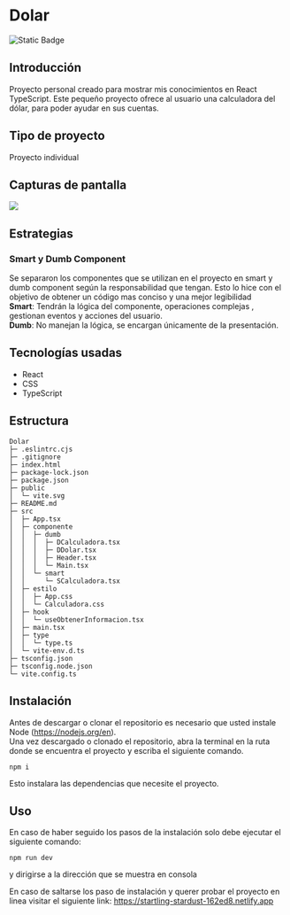 # Dolar 
![Static Badge](https://img.shields.io/badge/Estado%20-%20Terminado%20-%20green)


## Introducción
Proyecto personal creado para mostrar mis conocimientos en React TypeScript. Este pequeño proyecto ofrece al usuario una calculadora del dólar, para poder ayudar en sus cuentas.

## Tipo de proyecto
Proyecto individual

## Capturas de pantalla 
<img src="https://i.postimg.cc/CL9VrfCY/DOLAR.png">

## Estrategias
### Smart y Dumb Component
Se separaron los componentes que se utilizan en el proyecto en smart  y dumb component según la responsabilidad que tengan. Esto lo hice con el objetivo de obtener un código mas conciso y una mejor legibilidad </br> 
**Smart**:  Tendrán la lógica del componente, operaciones complejas , gestionan eventos y acciones del usuario.</br>
**Dumb**: No manejan la lógica, se encargan únicamente de la presentación.


## Tecnologías usadas
- React
- CSS
- TypeScript

## Estructura

```
Dolar
├─ .eslintrc.cjs
├─ .gitignore
├─ index.html
├─ package-lock.json
├─ package.json
├─ public
│  └─ vite.svg
├─ README.md
├─ src
│  ├─ App.tsx
│  ├─ componente
│  │  ├─ dumb
│  │  │  ├─ DCalculadora.tsx
│  │  │  ├─ DDolar.tsx
│  │  │  ├─ Header.tsx
│  │  │  └─ Main.tsx
│  │  └─ smart
│  │     └─ SCalculadora.tsx
│  ├─ estilo
│  │  ├─ App.css
│  │  └─ Calculadora.css
│  ├─ hook
│  │  └─ useObtenerInformacion.tsx
│  ├─ main.tsx
│  ├─ type
│  │  └─ type.ts
│  └─ vite-env.d.ts
├─ tsconfig.json
├─ tsconfig.node.json
└─ vite.config.ts

```

## Instalación 
Antes de descargar o clonar el repositorio es necesario que usted instale Node (https://nodejs.org/en).</br>
Una vez descargado o clonado el repositorio, abra la terminal en la ruta donde se encuentra el proyecto y escriba el siguiente comando.
```
npm i
```
Esto instalara las dependencias que necesite el proyecto.

## Uso
En caso de haber seguido los pasos de la instalación solo debe ejecutar el siguiente comando:
```
npm run dev
```
y dirigirse a la dirección que se muestra en consola

En caso de saltarse los paso de instalación y querer probar el proyecto en linea visitar el siguiente link: https://startling-stardust-162ed8.netlify.app

